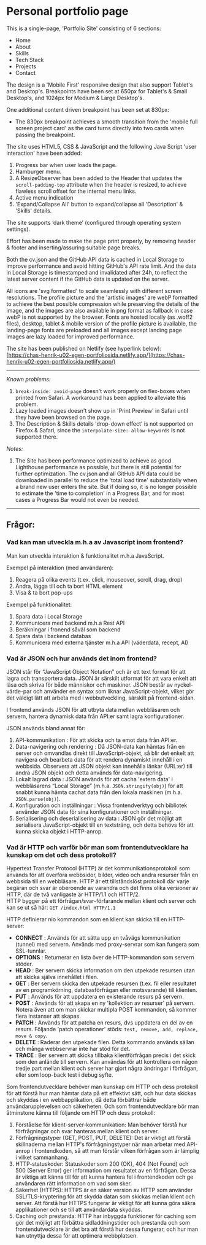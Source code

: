 # Personal portfolio page

This is a single-page, 'Portfolio Site' consisting of 6 sections:
- Home
- About
- Skills
- Tech Stack
- Projects
- Contact

The design is a 'Mobile First' responsive design that also support Tablet's and Desktop's. Breakpoints have been set at 650px for Tablet's & Small Desktop's, and 1024px for Medium & Large Desktop's.  
  
One additional content driven breakpoint has been set at 830px:  
- The 830px breakpoint achieves a smooth transition from the 'mobile full screen project card' as the card turns directly into two cards when passing the breakpoint. 
  
The site uses HTML5, CSS & JavaScript and the following Java Script 'user interaction' have been added:
1. Progress bar when user loads the page.
2. Hamburger menu.
3. A ResizeObserver has been added to the Header that updates the `scroll-padding-top` attribute when the header is resized, to achieve flawless scroll offset for the internal menu links.
4. Active menu indication
5. 'Expand/Collapse All' button to expand/collapse all 'Description' & 'Skills' details.
  
The site supports ‘dark theme’ (configured through operating system settings).  
  
Effort has been made to make the page print properly, by removing header & footer and inserting/assuring suitable page breaks.  
  
Both the cv.json and the GitHub API data is cached in Local Storage to improve performance and avoid hitting GitHub's API rate limit. And the data in Local Storage is timestamped and invalidated after 24h, to reflect the latest server content if the GitHub data is updated on the server.
  
All icons are 'svg formatted' to scale seamlessly with different screen resolutions. The profile picture and the 'artistic images' are webP formatted to achieve the best possible compression while preserving the details of the image, and the images are also available in png format as fallback in case webP is not supported by the browser. Fonts are hosted locally (as .woff2 files), desktop, tablet & mobile version of the profile picture is available, the landing-page fonts are preloaded and all images except landing page images are lazy loaded for improved performance.  
    
The site has been published on Netlify (see hyperlink below):  
[https://chas-henrik-u02-egen-portfoliosida.netlify.app/](https://chas-henrik-u02-egen-portfoliosida.netlify.app/)
  
***
*Known problems:*
1. `break-inside: avoid-page` doesn't work properly on flex-boxes when printed from Safari. A workaround has been applied to alleviate this problem.
2. Lazy loaded images doesn't show up in 'Print Preview' in Safari until they have been browsed on the page.
3. The Description & Skills details 'drop-down effect' is not supported on Firefox & Safari, since the `interpolate-size: allow-keywords` is not supported there.

*Notes:*
1. The Site has been performance optimized to achieve as good Lighthouse performance as possible, but there is still potential for further optimization. The cv.json and all GitHub API data could be downloaded in parallel to reduce the 'total load time' substantially when a brand new user enters the site. But if doing so, it is no longer possible to estimate the 'time to completion' in a Progress Bar, and for most cases a Progress Bar would not even be needed.  
  
***

## Frågor:

### Vad kan man utveckla m.h.a av Javascript inom frontend?
Man kan utveckla interaktion & funktionalitet m.h.a JavaScript.  

Exempel på interaktion (med användaren):
1. Reagera på olika events (t.ex. click, mouseover, scroll, drag, drop)
2. Ändra, lägga till och ta bort HTML element
3. Visa & ta bort pop-ups

Exempel på funktionalitet:
1. Spara data i Local Storage
2. Kommunicera med backend m.h.a Rest API
3. Beräkningar i fronend såväl som backend
4. Spara data i backend databas
5. Kommunicera med externa tjänster m.h.a API (väderdata, recept, AI)
  
  
### Vad är JSON och hur används det inom frontend?

JSON står för “JavaScript Object Notation” och är ett text format för att lagra och transportera data. JSON är särskilt utformat för att vara enkelt att läsa och skriva för både människor och maskiner. JSON består av nyckel-värde-par och använder en syntax som liknar JavaScript-objekt, vilket gör det väldigt lätt att arbeta med i webbutveckling, särskilt på frontend-sidan.  
  
I frontend används JSON för att utbyta data mellan webbläsaren och servern, hantera dynamisk data från API:er samt lagra konfigurationer.

JSON används bland annat för:
1. API-kommunikation : För att skicka och ta emot data från API:er. 
2. Data-navigering och rendering : Då JSON-data kan hämtas från en server och omvandlas direkt till JavaScript-objekt, så blir det enkelt att navigera och bearbeta data för att rendera dynamiskt innehåll i en webbsida. Observera att JSON objekt kan innehålla länkar (URL:er) till andra JSON objekt och detta används för data-navigering.
3. Lokalt lagrad data : JSON används för att cacha 'extern data' i webbläsarens “Local Storage” (m.h.a. `JSON.stringify(obj)`) för att snabbt kunna hämta cachat data från den lokala maskinen (m.h.a. `JSON.parse(obj)`).
4. Konfiguration och inställningar : Vissa frontendverktyg och bibliotek använder JSON data för sina konfigurationer och inställningar. 
5. Serialisering och deserialisering av data : JSON gör det möjligt att serialisera JavaScript-objekt till en textsträng, och detta behövs för att kunna skicka objekt i HTTP-anrop.
  
### Vad är HTTP och varför bör man som frontendutvecklare ha kunskap om det och dess protokoll?

Hypertext Transfer Protocol (HTTP) är det kommunikationsprotokoll som används för att överföra webbsidor, bilder, video och andra resurser från en webbsida till en webbläsare. HTTP är ett tillståndslöst protokoll där varje begäran och svar är oberoende av varandra och det finns olika versioner av HTTP, där de två vanligaste är HTTP/1.1 och HTTP/2.  
HTTP bygger på ett förfrågan/svar-förfarande mellan klient och server och kan se ut så här: `GET /index.html HTTP/1.1`  
  
HTTP definierar nio kommandon som en klient kan skicka till en HTTP-server:
- **CONNECT** : Används för att sätta upp en tvåvägs kommunikation (tunnel) med servern. Används med proxy-servrar som kan fungera som SSL-tunnlar.
- **OPTIONS** : Returnerar en lista över de HTTP-kommandon som servern stöder.
- **HEAD** : Ber servern skicka information om den utpekade resursen utan att skicka själva innehållet i filen.
- **GET** : Ber servern skicka den utpekade resursen (t.ex. fil eller resultatet av en programkörning, databasförfrågan eller motsvarande) till klienten.
- **PUT** : Används för att uppdatera en existerande resurs på servern.
- **POST** : Används för att skapa en ny 'kollektion av resurser' på servern. Notera även att om man skickar multipla POST kommandon, så kommer flera instanser att skapas.
- **PATCH** : Används för att patcha en resurs, dvs uppdatera en del av en resurs. Följande 'patch operationer' stöds: `test, remove, add, replace, move & copy`.
- **DELETE** : Raderar den utpekade filen. Detta kommando används sällan och många webbservrar inte har stöd för det.
- **TRACE** : Ber servern att skicka tillbaka klientförfrågan precis i det skick som den anlände till servern. Kan användas för att kontrollera om någon tredje part mellan klient och server har gjort några ändringar i förfrågan, eller som loop-back test i debug syfte.

Som frontendutvecklare behöver man kunskap om HTTP och dess protokoll för att förstå hur man hämtar data på ett effektivt sätt, och hur data skickas och skyddas i en webbapplikation, då detta förbättrar både användarupplevelsen och säkerheten. Och som frontendutvecklare bör man åtminstone känna till följande om HTTP och dess protokoll:
1. Förståelse för klient-server-kommunikation: Man behöver förstå hur förfrågningar och svar hanteras mellan klient och server.
2. Förfrågningstyper (GET, POST, PUT, DELETE): Det är viktigt att förstå skillnaderna mellan HTTP's förfrågningstyper när man arbetar med API-anrop i frontendkoden, så att man förstår vilken förfrågan som är lämplig i vilket sammanhang.
3. HTTP-statuskoder: Statuskoder som 200 (OK), 404 (Not Found) och 500 (Server Error) ger information om resultatet av en förfrågan. Dessa är viktiga att känna till för att kunna hantera fel i frontendkoden och ge användaren rätt information om vad som sker.
4. Säkerhet (HTTPS): HTTPS är en säker version av HTTP som använder SSL/TLS-kryptering för att skydda datan som skickas mellan klient och server. Att förstå hur HTTPS fungerar är viktigt för att kunna göra säkra applikationer och se till att användardata skyddas.
5. Caching och prestanda: HTTP har inbyggda funktioner för caching som gör det möjligt att förbättra sidladdningstider och prestanda och som frontendutvecklare är det bra att förstå hur dessa fungerar, och hur man kan utnyttja dessa för att optimera webbplatsen.
